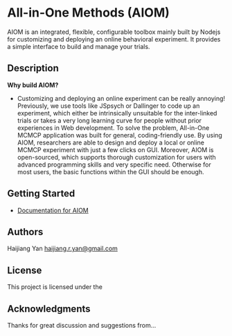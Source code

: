 # All-in-One Methods (AIOM)

AIOM is an integrated, flexible, configurable toolbox mainly built by Nodejs for customizing and deploying an online behavioral experiment. It provides a simple interface to build and manage your trials. 

## Description

**Why build AIOM?** 
- Customizing and deploying an online experiment can be really annoying! Previously, we use tools like JSpsych or Dallinger to code up an experiment, which either be intrinsically unsuitable for the inter-linked trials or takes a very long learning curve for people without prior experiences in Web development. To solve the problem, All-in-One MCMCP application was built for general, coding-friendly use. By using AIOM, researchers are able to design and deploy a local or online MCMCP experiment with just a few clicks on GUI. Moreover, AIOM is open-sourced, which supports thorough customization for users with advanced programming skills and very specific need. Otherwise for most users, the basic functions within the GUI should be enough.

## Getting Started

* [Documentation for AIOM](https://aiom.readthedocs.io)


## Authors

Haijiang Yan  haijiang.r.yan@gmail.com

## License

This project is licensed under the 

## Acknowledgments

Thanks for great discussion and suggestions from...
